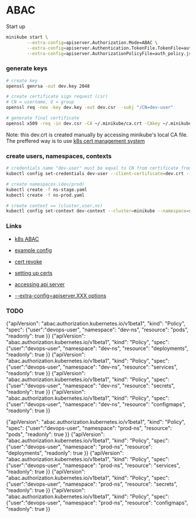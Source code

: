# ABAC

Start up
```bash
minikube start \
        --extra-config=apiserver.Authorization.Mode=ABAC \
        --extra-config=apiserver.Authentication.TokenFile.TokenFile=auth_tokens.csv \
        --extra-config=apiserver.AuthorizationPolicyFile=auth_policy.jsonl

```

### generate keys
```bash
# create key
openssl genrsa -out dev.key 2048

# create certificate sign request (csr)
# CN = username, O = group
openssl req -new -key dev.key -out dev.csr  -subj "/CN=dev-user"

# generate final certificate
openssl x509 -req -in dev.csr -CA ~/.minikube/ca.crt -CAkey ~/.minikube/ca.key -CAcreateserial -out dev.crt -days 500
```

Note: this dev.crt is created manually by accessing minikube's local CA file. The preffered way is 
to use [k8s cert management system](https://v1-9.docs.kubernetes.io/docs/tasks/tls/managing-tls-in-a-cluster/)

### create users, namespaces, contexts
```bash
# credentials name "dev-user" must be equal to CN from certificate from above
kubectl config set-credentials dev-user --client-certificate=dev.crt --client-key=dev.key

# create namespaces (dev/prod)
kubectl create -f ns-stage.yaml
kubectl create -f ns-prod.yaml

# create context == (cluster,user,ns)
kubectl config set-context dev-context --cluster=minikube --namespace=stage-ns --user=dev-user
```



### Links
- [k8s ABAC](https://kubernetes.io/docs/admin/authorization/abac/)
- [example config](https://github.com/kubernetes/kubernetes/blob/master/pkg/auth/authorizer/abac/example_policy_file.jsonl)
- [cert revoke](https://stackoverflow.com/questions/36919323/how-to-revoke-signed-certificate-in-kubernetes-cluster)

- [setting up certs](https://stackoverflow.com/questions/37786244/what-username-does-the-kubernetes-kubelet-use-when-contacting-the-kubernetes-api)
- [accessing api server](http://k8s.uk/accessing-kubernetes-apiserver.html)
- [--extra-config=apiserver.XXX options](https://godoc.org/k8s.io/kubernetes/cmd/kube-apiserver/app/options#APIServer)


### TODO

{"apiVersion": "abac.authorization.kubernetes.io/v1beta1", "kind": "Policy", "spec": {"user":"devops-user", "namespace": "dev-ns",      "resource": "pods",             "readonly": true }}
{"apiVersion": "abac.authorization.kubernetes.io/v1beta1", "kind": "Policy", "spec": {"user":"devops-user", "namespace": "dev-ns",      "resource": "deployments",      "readonly": true }}
{"apiVersion": "abac.authorization.kubernetes.io/v1beta1", "kind": "Policy", "spec": {"user":"devops-user", "namespace": "dev-ns",      "resource": "services",         "readonly": true }}
{"apiVersion": "abac.authorization.kubernetes.io/v1beta1", "kind": "Policy", "spec": {"user":"devops-user", "namespace": "dev-ns",      "resource": "secrets",          "readonly": true }}
{"apiVersion": "abac.authorization.kubernetes.io/v1beta1", "kind": "Policy", "spec": {"user":"devops-user", "namespace": "dev-ns",      "resource": "configmaps",       "readonly": true }}

{"apiVersion": "abac.authorization.kubernetes.io/v1beta1", "kind": "Policy", "spec": {"user":"devops-user", "namespace": "prod-ns",      "resource": "pods",             "readonly": true }}
{"apiVersion": "abac.authorization.kubernetes.io/v1beta1", "kind": "Policy", "spec": {"user":"devops-user", "namespace": "prod-ns",      "resource": "deployments",      "readonly": true }}
{"apiVersion": "abac.authorization.kubernetes.io/v1beta1", "kind": "Policy", "spec": {"user":"devops-user", "namespace": "prod-ns",      "resource": "services",         "readonly": true }}
{"apiVersion": "abac.authorization.kubernetes.io/v1beta1", "kind": "Policy", "spec": {"user":"devops-user", "namespace": "prod-ns",      "resource": "secrets",          "readonly": true }}
{"apiVersion": "abac.authorization.kubernetes.io/v1beta1", "kind": "Policy", "spec": {"user":"devops-user", "namespace": "prod-ns",      "resource": "configmaps",       "readonly": true }}
